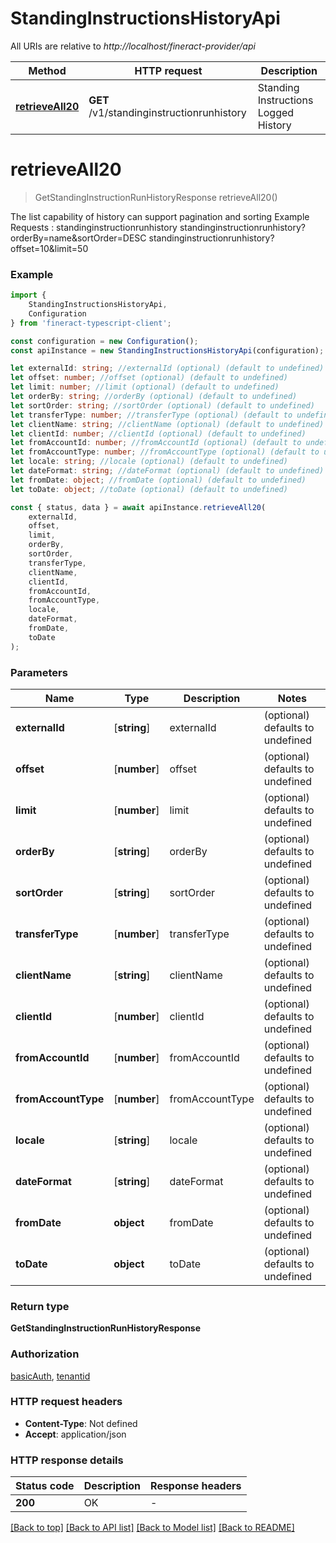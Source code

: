 # StandingInstructionsHistoryApi

All URIs are relative to *http://localhost/fineract-provider/api*

|Method | HTTP request | Description|
|------------- | ------------- | -------------|
|[**retrieveAll20**](#retrieveall20) | **GET** /v1/standinginstructionrunhistory | Standing Instructions Logged History|

# **retrieveAll20**
> GetStandingInstructionRunHistoryResponse retrieveAll20()

The list capability of history can support pagination and sorting   Example Requests :  standinginstructionrunhistory  standinginstructionrunhistory?orderBy=name&sortOrder=DESC  standinginstructionrunhistory?offset=10&limit=50

### Example

```typescript
import {
    StandingInstructionsHistoryApi,
    Configuration
} from 'fineract-typescript-client';

const configuration = new Configuration();
const apiInstance = new StandingInstructionsHistoryApi(configuration);

let externalId: string; //externalId (optional) (default to undefined)
let offset: number; //offset (optional) (default to undefined)
let limit: number; //limit (optional) (default to undefined)
let orderBy: string; //orderBy (optional) (default to undefined)
let sortOrder: string; //sortOrder (optional) (default to undefined)
let transferType: number; //transferType (optional) (default to undefined)
let clientName: string; //clientName (optional) (default to undefined)
let clientId: number; //clientId (optional) (default to undefined)
let fromAccountId: number; //fromAccountId (optional) (default to undefined)
let fromAccountType: number; //fromAccountType (optional) (default to undefined)
let locale: string; //locale (optional) (default to undefined)
let dateFormat: string; //dateFormat (optional) (default to undefined)
let fromDate: object; //fromDate (optional) (default to undefined)
let toDate: object; //toDate (optional) (default to undefined)

const { status, data } = await apiInstance.retrieveAll20(
    externalId,
    offset,
    limit,
    orderBy,
    sortOrder,
    transferType,
    clientName,
    clientId,
    fromAccountId,
    fromAccountType,
    locale,
    dateFormat,
    fromDate,
    toDate
);
```

### Parameters

|Name | Type | Description  | Notes|
|------------- | ------------- | ------------- | -------------|
| **externalId** | [**string**] | externalId | (optional) defaults to undefined|
| **offset** | [**number**] | offset | (optional) defaults to undefined|
| **limit** | [**number**] | limit | (optional) defaults to undefined|
| **orderBy** | [**string**] | orderBy | (optional) defaults to undefined|
| **sortOrder** | [**string**] | sortOrder | (optional) defaults to undefined|
| **transferType** | [**number**] | transferType | (optional) defaults to undefined|
| **clientName** | [**string**] | clientName | (optional) defaults to undefined|
| **clientId** | [**number**] | clientId | (optional) defaults to undefined|
| **fromAccountId** | [**number**] | fromAccountId | (optional) defaults to undefined|
| **fromAccountType** | [**number**] | fromAccountType | (optional) defaults to undefined|
| **locale** | [**string**] | locale | (optional) defaults to undefined|
| **dateFormat** | [**string**] | dateFormat | (optional) defaults to undefined|
| **fromDate** | **object** | fromDate | (optional) defaults to undefined|
| **toDate** | **object** | toDate | (optional) defaults to undefined|


### Return type

**GetStandingInstructionRunHistoryResponse**

### Authorization

[basicAuth](../README.md#basicAuth), [tenantid](../README.md#tenantid)

### HTTP request headers

 - **Content-Type**: Not defined
 - **Accept**: application/json


### HTTP response details
| Status code | Description | Response headers |
|-------------|-------------|------------------|
|**200** | OK |  -  |

[[Back to top]](#) [[Back to API list]](../README.md#documentation-for-api-endpoints) [[Back to Model list]](../README.md#documentation-for-models) [[Back to README]](../README.md)

